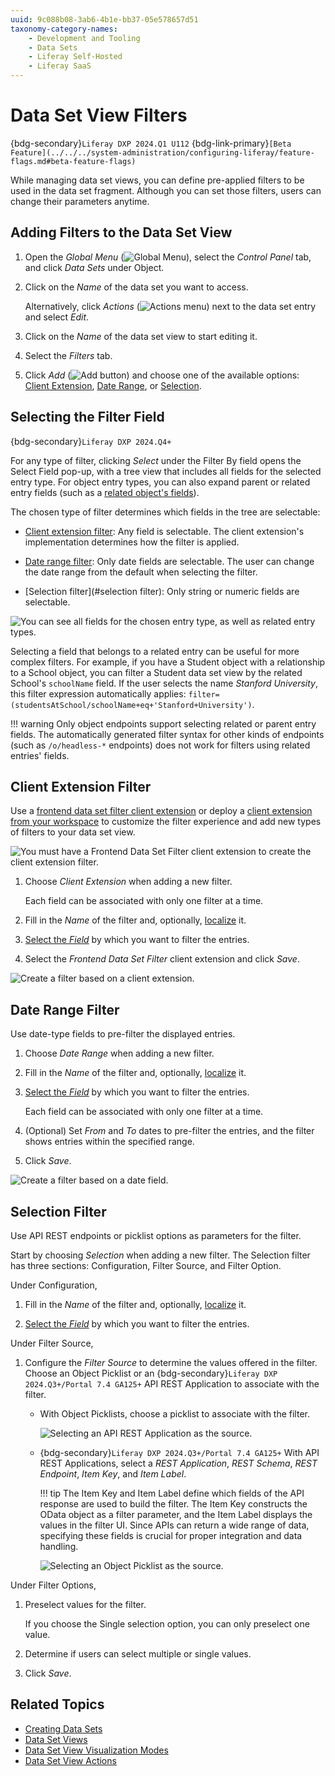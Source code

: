 ```yaml
---
uuid: 9c088b08-3ab6-4b1e-bb37-05e578657d51
taxonomy-category-names:
    - Development and Tooling
    - Data Sets
    - Liferay Self-Hosted
    - Liferay SaaS
---
```


# Data Set View Filters

{bdg-secondary}`Liferay DXP 2024.Q1 U112`
{bdg-link-primary}`[Beta Feature](../../../system-administration/configuring-liferay/feature-flags.md#beta-feature-flags)`

While managing data set views, you can define pre-applied filters to be used in the data set fragment. Although you can set those filters, users can change their parameters anytime.

## Adding Filters to the Data Set View

1. Open the *Global Menu* (![Global Menu](../../../images/icon-applications-menu.png)), select the *Control Panel* tab, and click *Data Sets* under Object.

1. Click on the *Name* of the data set you want to access.

   Alternatively, click *Actions* (![Actions menu](../../../images/icon-actions.png)) next to the data set entry and select *Edit*.

1. Click on the *Name* of the data set view to start editing it.

1. Select the *Filters* tab.

1. Click *Add* (![Add button](../../../images/icon-add.png)) and choose one of the available options: [Client Extension](#client-extension-filter), [Date Range](#date-range-filter), or [Selection](#selection-filter).

## Selecting the Filter Field

{bdg-secondary}`Liferay DXP 2024.Q4+`

For any type of filter, clicking *Select* under the Filter By field opens the Select Field pop-up, with a tree view that includes all fields for the selected entry type. For object entry types, you can also expand parent or related entry fields (such as a [related object's fields](../../objects/creating-and-managing-objects/relationships/defining-object-relationships.md)).

The chosen type of filter determines which fields in the tree are selectable:

- [Client extension filter](#client-extension-filter): Any field is selectable. The client extension's implementation determines how the filter is applied.

- [Date range filter](#date-range-filter): Only date fields are selectable. The user can change the date range from the default when selecting the filter.

- [Selection filter](#selection filter): Only string or numeric fields are selectable.

![You can see all fields for the chosen entry type, as well as related entry types.](./data-set-view-filters/images/01.png)

Selecting a field that belongs to a related entry can be useful for more complex filters. For example, if you have a Student object with a relationship to a School object, you can filter a Student data set view by the related School's `schoolName` field. If the user selects the name *Stanford University*, this filter expression automatically applies: `filter=(studentsAtSchool/schoolName+eq+'Stanford+University')`.

!!! warning
    Only object endpoints support selecting related or parent entry fields. The automatically generated filter syntax for other kinds of endpoints (such as `/o/headless-*` endpoints) does not work for filters using related entries' fields.

## Client Extension Filter

Use a [frontend data set filter client extension](../../customizing-liferays-look-and-feel/using-a-frontend-data-set-filter-client-extension.md) or deploy a [client extension from your workspace](../../client-extensions/working-with-client-extensions.md) to customize the filter experience and add new types of filters to your data set view.

![You must have a Frontend Data Set Filter client extension to create the client extension filter.](./data-set-view-filters/images/02.png)

1. Choose *Client Extension* when adding a new filter.

   Each field can be associated with only one filter at a time.

1. Fill in the *Name* of the filter and, optionally, [localize](./data-set-view-visualization-modes.md#editing-and-localizing-labels) it.

1. [Select the *Field*](#selecting-the-filter-field) by which you want to filter the entries.

1. Select the *Frontend Data Set Filter* client extension and click *Save*.

![Create a filter based on a client extension.](./data-set-view-filters/images/03.png)

## Date Range Filter

Use date-type fields to pre-filter the displayed entries.

1. Choose *Date Range* when adding a new filter.

1. Fill in the *Name* of the filter and, optionally, [localize](./data-set-view-visualization-modes.md#editing-and-localizing-labels) it.

1. [Select the *Field*](#selecting-the-filter-field) by which you want to filter the entries.

   Each field can be associated with only one filter at a time.

1. (Optional) Set *From* and *To* dates to pre-filter the entries, and the filter shows entries within the specified range.

1. Click *Save*.

![Create a filter based on a date field.](./data-set-view-filters/images/04.png)

## Selection Filter

Use API REST endpoints or picklist options as parameters for the filter.

Start by choosing *Selection* when adding a new filter. The Selection filter has three sections: Configuration, Filter Source, and Filter Option.

Under Configuration,

1. Fill in the *Name* of the filter and, optionally, [localize](./data-set-view-visualization-modes.md#editing-and-localizing-labels) it.

1. [Select the *Field*](#selecting-the-filter-field) by which you want to filter the entries.

Under Filter Source,

1. Configure the *Filter Source* to determine the values offered in the filter. Choose an Object Picklist or an {bdg-secondary}`Liferay DXP 2024.Q3+/Portal 7.4 GA125+` API REST Application to associate with the filter.

   - With Object Picklists, choose a picklist to associate with the filter.

     ![Selecting an API REST Application as the source.](./data-set-view-filters/images/05.png)

   - {bdg-secondary}`Liferay DXP 2024.Q3+/Portal 7.4 GA125+` With API REST Applications, select a *REST Application*, *REST Schema*, *REST Endpoint*, *Item Key*, and *Item Label*.

     !!! tip
         The Item Key and Item Label define which fields of the API response are used to build the filter. The Item Key constructs the OData object as a filter parameter, and the Item Label displays the values in the filter UI. Since APIs can return a wide range of data, specifying these fields is crucial for proper integration and data handling.

     ![Selecting an Object Picklist as the source.](./data-set-view-filters/images/06.png)

Under Filter Options,

1. Preselect values for the filter.

   If you choose the Single selection option, you can only preselect one value.

1. Determine if users can select multiple or single values.

1. Click *Save*.

## Related Topics

- [Creating Data Sets](../creating-data-sets.md)
- [Data Set Views](../data-set-views.md)
- [Data Set View Visualization Modes](./data-set-view-visualization-modes.md)
- [Data Set View Actions](./data-set-view-actions.md)